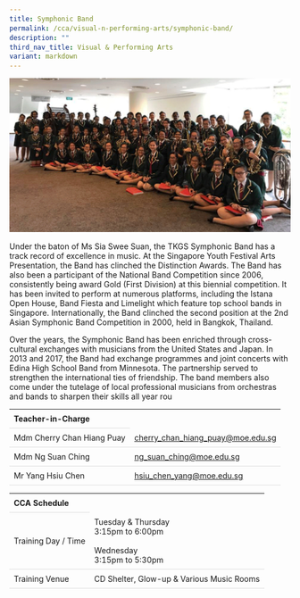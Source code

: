 ```yaml
---
title: Symphonic Band
permalink: /cca/visual-n-performing-arts/symphonic-band/
description: ""
third_nav_title: Visual & Performing Arts
variant: markdown
---
```

<style>
table {
  border-collapse: collapse;
  width: 100%;
}

th, td {
  padding: 8px;
  text-align: left;
  border-bottom: 1px solid #ddd;
}

tr:hover {background-color: #F5F5DC;}
</style>

<img src="/images/CCA/Band/symband.gif">

<p>Under the baton of Ms Sia Swee Suan, the TKGS Symphonic Band has a track record of excellence in music. At the Singapore Youth Festival Arts Presentation, the Band has clinched the Distinction Awards. The Band has also been a participant of the National Band Competition since 2006, consistently being award Gold (First Division) at this biennial competition. It has been invited to perform at numerous platforms, including the Istana Open House, Band Fiesta and Limelight which feature top school bands in Singapore. Internationally, the Band clinched the second position at the 2nd Asian Symphonic Band Competition in 2000, held in Bangkok, Thailand. </p>
<p>Over the years, the Symphonic Band has been enriched through cross-cultural exchanges with musicians from the United States and Japan. In 2013 and 2017, the Band had exchange programmes and joint concerts with Edina High School Band from Minnesota. The partnership served to strengthen the international ties of friendship. The band members also come under the tutelage of local professional musicians from orchestras and bands to sharpen their skills all year rou</p>
<table>
	<tbody>
		<tr>
			<th colspan="1">Teacher-in-Charge</th>
</tr>
		<tr>
	<td rowspan="1">Mdm Cherry Chan Hiang Puay</td>
 <td><a target="" href="mailto:cherry_chan_hiang_puay@moe.edu.sg">cherry_chan_hiang_puay@moe.edu.sg</a></td>
	 	</tr>
		<tr>
	<td rowspan="1">Mdm Ng Suan Ching</td>
 <td><a target="" href="mailto:ng_suan_ching@moe.edu.sg">ng_suan_ching@moe.edu.sg</a>
	</td>
	 	</tr>
		<tr>
	<td rowspan="1">Mr Yang Hsiu Chen</td>
 <td><a target="" href="mailto:hsiu_chen_yang@moe.edu.sg">hsiu_chen_yang@moe.edu.sg</a>
	 </td>
		</tr>
	</tbody>
	</table>
<table>
	<tbody>
		<tr>
			<th colspan="1">CCA Schedule</th>
</tr>
		<tr>
	<td rowspan="1"> Training Day / Time</td>
<td>Tuesday &amp; Thursday<br>
	3:15pm to 6:00pm
	<br><br>
	Wednesday<br>
	3:15pm to 5:30pm
		</td>
	 	</tr>
<tr>
	<td rowspan="1">Training Venue</td>
 <td rowspan="1">CD Shelter, Glow-up &amp; Various Music Rooms</td>
	</tr>
</tbody>
</table>